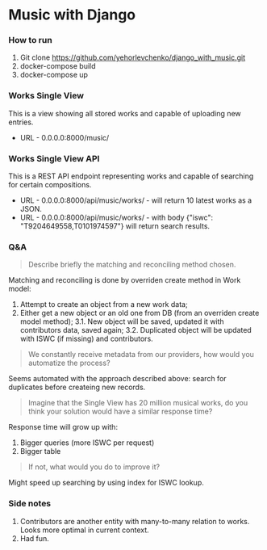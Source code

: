# Music with Django

### How to run
1. Git clone https://github.com/yehorlevchenko/django_with_music.git
2. docker-compose build
3. docker-compose up


### Works Single View
This is a view showing all stored works and capable of uploading new entries.
* URL - 0.0.0.0:8000/music/


### Works Single View API
This is a REST API endpoint representing works and capable of searching for certain compositions.
* URL - 0.0.0.0:8000/api/music/works/ - will return 10 latest works as a JSON.
* URL - 0.0.0.0:8000/api/music/works/ - with body {"iswc": "T9204649558,T0101974597"} will return search results.


### Q&A
> Describe briefly the matching and reconciling method chosen.

Matching and reconciling is done by overriden create method in Work model:
1. Attempt to create an object from a new work data;
2. Either get a new object or an old one from DB (from an overriden create model method);
3.1. New object will be saved, updated it with contributors data, saved again;
3.2. Duplicated object will be updated with ISWC (if missing) and contributors.

> We constantly receive metadata from our providers, how would you automatize the process?

Seems automated with the approach described above: search for duplicates before createing new records.

> Imagine that the Single View has 20 million musical works, do you think your solution would have a similar response time?

Response time will grow up with:
1. Bigger queries (more ISWC per request)
2. Bigger table

> If not, what would you do to improve it?

Might speed up searching by using index for ISWC lookup.


### Side notes
1. Contributors are another entity with many-to-many relation to works. Looks more optimal in current context.
2. Had fun.

